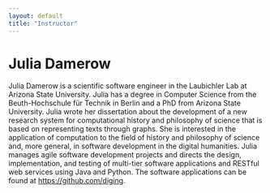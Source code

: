 ```yaml
---
layout: default
title: "Instructor"
---
```


# Julia Damerow

Julia Damerow is a scientific software engineer in the Laubichler Lab at Arizona State University. Julia has a degree in Computer Science from the Beuth-Hochschule für Technik in Berlin and a PhD from Arizona State University. Julia wrote her dissertation about the development of a new research system for computational history and philosophy of science that is based on representing texts through graphs. She is interested in the application of computation to the field of history and philosophy of science and, more general, in software development in the digital humanities. Julia manages agile software development projects and directs the design, implementation, and testing of multi-tier software applications and RESTful web services using Java and Python. The software applications can be found at https://github.com/diging.
